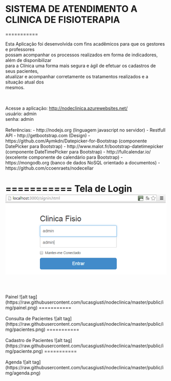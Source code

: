 # SISTEMA DE ATENDIMENTO A CLINICA DE FISIOTERAPIA
===========

Esta Aplicação foi desenvolvida com fins acadêmicos para que os gestores e professores<br/>
possam acompanhar os processos realizados em forma de indicadores, além de disponibilizar<br/>
para a Clínica uma forma mais segura e ágil de efetuar os cadastros de seus pacientes,<br/>
atualizar e acompanhar corretamente os tratamentos realizados e a situação atual dos<br/>
mesmos.

<br/>
<br/>
Acesse a aplicação:
<a href="http://nodeclinica.azurewebsites.net/">http://nodeclinica.azurewebsites.net/</a>
<br/>
 usuário: admin
<br/>
 senha: admin
<br/>
<br/>
Referências:
 - http://nodejs.org (linguagem javascript no servidor)
 - Restfull API
 - http://getbootstrap.com (Design)
 - https://github.com/Aymkdn/Datepicker-for-Bootstrap (componente DatePicker para Bootstrap)
 - http://www.malot.fr/bootstrap-datetimepicker (componente DateTimePicker para Bootstrap)
 - http://fullcalendar.io/ (excelente componente de calendário para Bootstrap)
 - https://mongodb.org (banco de dados NoSQL orientado a documentos)
 - https://github.com/ccoenraets/nodecellar

===========
Tela de Login
![alt tag](https://raw.githubusercontent.com/lucasgiusti/nodeclinica/master/public/img/login.png)
===========
<br/>
<br/>
Painel
![alt tag](https://raw.githubusercontent.com/lucasgiusti/nodeclinica/master/public/img/painel.png)
===========
<br/>
<br/>
Consulta de Pacientes
![alt tag](https://raw.githubusercontent.com/lucasgiusti/nodeclinica/master/public/img/pacientes.png)
===========
<br/>
<br/>
Cadastro de Pacientes
![alt tag](https://raw.githubusercontent.com/lucasgiusti/nodeclinica/master/public/img/paciente.png)
===========
<br/>
<br/>
Agenda
![alt tag](https://raw.githubusercontent.com/lucasgiusti/nodeclinica/master/public/img/agenda.png)
